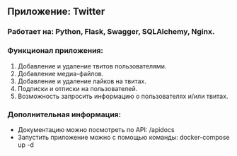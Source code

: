 ## Приложение: Twitter
### Работает на: Python, Flask, Swagger, SQLAlchemy, Nginx.
### Функционал приложения:
1. Добавление и удаление твитов пользователями.
2. Добавление медиа-файлов.
3. Добавление и удаление лайков на твитах.
4. Подписки и отписки на пользователей.
5. Возможность запросить информацию о пользователях и/или твитах.
### Дополнительная информация:
- Документацию можно посмотреть по API: /apidocs
- Запустить приложение можно с помощью команды: docker-compose up -d